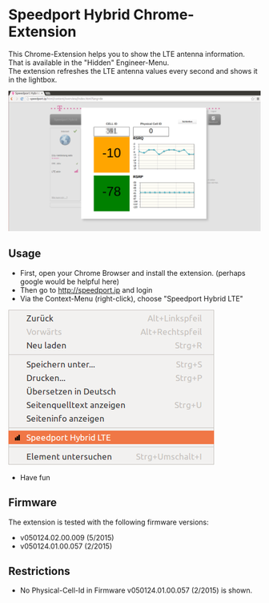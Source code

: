 # Speedport Hybrid Chrome-Extension

This Chrome-Extension helps you to show the LTE antenna information. That is
available in the "Hidden" Engineer-Menu.  
The extension refreshes the LTE antenna values every second and shows it in the lightbox.

![The Speedport Hybrid - Chrome Extension.](assets/Chrome-Extension.png)

## Usage
 * First, open your Chrome Browser and install the extension. (perhaps google would be helpful here)
 * Then go to http://speedport.ip and login
 * Via the Context-Menu (right-click), choose "Speedport Hybrid LTE"
 
 ![Speedport Hybrid LTE - Context-Menu.](assets/Context-Menu.png)
 
 * Have fun

## Firmware
The extension is tested with the following firmware versions:

 * v050124.02.00.009 (5/2015)
 * v050124.01.00.057 (2/2015)
 
## Restrictions
 * No Physical-Cell-Id in Firmware v050124.01.00.057 (2/2015) is shown.
